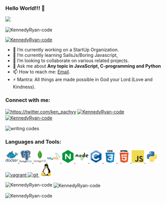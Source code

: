 ### Hello World!!! 👋
<img src="https://github.com/KennedyRyan-code/KennedyRyan-code/blob/main/KennedyRyan-code_portfolio.png">

<!--[![MasterHead](https://mir-s3-cdn-cf.behance.net/project_modules/fs/54b6c068097599.5b50bca476b9b.gif)](https://rishavchanda.io)
### [![Typing SVG](https://readme-typing-svg.demolab.com/?lines=A+Passionate+Full+Stack+JavaScript+Developer+)](https://git.io/typing-svg)
<h1 align="center">Hi 👋, I'm Kennedy Ryan Kimani</h1>
<h3 align="left">A passionate Full Stack developer from Nairobi, Kenya</h3>

<img src="https://github.com/KennedyRyan-code/KennedyRyan-code/blob/main/Algo_badge_Award.png" height="300"> <img src="https://github.com/KennedyRyan-code/KennedyRyan-code/blob/main/OOP%20badge%20Award.png" height="320"> -->

<!--
<img align="left" alt="Coding" width="400" src="https://mir-s3-cdn-cf.behance.net/project_modules/max_1200/79731568097599.5b50bca477735.jpg">

<img align="" width="1000" height="100" alt="Coding" width="400" src="https://mir-s3-cdn-cf.behance.net/project_modules/max_1200/79731568097599.5b50bca477735.jpg">
-->

<p align="left"> <img src="https://komarev.com/ghpvc/?username=KennedyRyan-code&label=Profile%20views&color=0e75b6&style=flat" alt="KennedyRyan-code" /> </p>

<p align="left"> <a href="https://github.com/ryo-ma/github-profile-trophy"><img src="https://github-profile-trophy.vercel.app/?username=KennedyRyan-code" alt="KennedyRyan-code" /></a> </p>

- 🔭 I’m currently working on a StartUp Organization.
- 🌱 I’m currently learning SailsJs/Boring Javascript,
- 👯 I’m looking to collaborate on various related projects.
- 💬 Ask me about **Any topic in JavaScript, C-programming and Python**
- 📫 How to reach me: [Email](kenryan49@gmail.com).
- ⚡ Mantra: All things are made possible in God your Lord.(Love and Kindness).

<h3 align="left">Connect with me:</h3>
<p align="left">
<a href="https://twitter.com/ken_pachyy" target="blank"><img align="center" src="https://raw.githubusercontent.com/rahuldkjain/github-profile-readme-generator/master/src/images/icons/Social/twitter.svg" alt="https://twitter.com/ken_pachyy" height="30" width="40" /></a>
<a href="https://www.linkedin.com/in/kennedy-kim-702781b4/" target="blank"><img align="center" src="https://raw.githubusercontent.com/rahuldkjain/github-profile-readme-generator/master/src/images/icons/Social/linked-in-alt.svg" alt="KennedyRyan-code" height="30" width="40" /></a>
<a href="https://instagram.com/ken_patchie" target="blank"><img align="center" src="https://raw.githubusercontent.com/rahuldkjain/github-profile-readme-generator/master/src/images/icons/Social/instagram.svg" alt="KennedyRyan-code" height="30" width="40" /></a>
</p>

<img alt="writing codes" width='1300' height='500' align="center" src="https://media1.giphy.com/media/PI3QGKFN6XZUCMMqJm/giphy.gif?cid=ecf05e47o2ggol62o8sbe63ur5tr90j2vv3z7cs7am4if89k&rid=giphy.gif&ct=g">
<br clear='all'/>

<h3 align="left">Languages and Tools:</h3>
<p align="left"> <a href="https://www.docker.com/" target="_blank" rel="noreferrer"> <img src="https://raw.githubusercontent.com/devicons/devicon/master/icons/docker/docker-original-wordmark.svg" alt="docker" width="40" height="40"/> </a> <a href="https://www.postgresql.org" target="_blank" rel="noreferrer"> <img src="https://raw.githubusercontent.com/devicons/devicon/master/icons/postgresql/postgresql-original-wordmark.svg" alt="postgresql" width="40" height="40"/> <a href="https://www.mongodb.com/" target="_blank" rel="noreferrer"> <img src="https://raw.githubusercontent.com/devicons/devicon/master/icons/mongodb/mongodb-original-wordmark.svg" alt="mongodb" width="40" height="40"/> </a> <a href="https://www.mysql.com/" target="_blank" rel="noreferrer"> <img src="https://raw.githubusercontent.com/devicons/devicon/master/icons/mysql/mysql-original-wordmark.svg" alt="mysql" width="40" height="40"/> </a> <a href="https://www.nginx.com" target="_blank" rel="noreferrer"> <img src="https://raw.githubusercontent.com/devicons/devicon/master/icons/nginx/nginx-original.svg" alt="nginx" width="40" height="40"/> </a> <a href="https://nodejs.org" target="_blank" rel="noreferrer"> <img src="https://raw.githubusercontent.com/devicons/devicon/master/icons/nodejs/nodejs-original-wordmark.svg" alt="nodejs" width="40" height="40"/> </a>
<a align="left"> <a href="https://www.cprogramming.com/" target="_blank" rel="noreferrer"> <img src="https://raw.githubusercontent.com/devicons/devicon/master/icons/c/c-original.svg" alt="c" width="40" height="40"/> </a> <a href="https://www.w3schools.com/css/" target="_blank" rel="noreferrer"> <img src="https://raw.githubusercontent.com/devicons/devicon/master/icons/css3/css3-original-wordmark.svg" alt="css3" width="40" height="40"/> </a> <a href="https://www.w3.org/html/" target="_blank" rel="noreferrer"> <img src="https://raw.githubusercontent.com/devicons/devicon/master/icons/html5/html5-original-wordmark.svg" alt="html5" width="40" height="40"/> </a> <a href="https://developer.mozilla.org/en-US/docs/Web/JavaScript" target="_blank" rel="noreferrer"> <img src="https://raw.githubusercontent.com/devicons/devicon/master/icons/javascript/javascript-original.svg" alt="javascript" width="40" height="40"/> </a> <a href="https://www.python.org" target="_blank" rel="noreferrer"> <img src="https://raw.githubusercontent.com/devicons/devicon/master/icons/python/python-original.svg" alt="python" width="40" height="40"/> </a> <a href="https://www.vagrantup.com/" target="_blank" rel="noreferrer"> <img src="https://www.vectorlogo.zone/logos/vagrantup/vagrantup-icon.svg" alt="vagrant" width="40" height="40"/> </a>
<a href="https://git-scm.com/" target="_blank" rel="noreferrer"> <img src="https://www.vectorlogo.zone/logos/git-scm/git-scm-icon.svg" alt="git" width="40" height="40"/> </a>
<a href="https://www.linux.org/" target="_blank" rel="noreferrer"> <img src="https://raw.githubusercontent.com/devicons/devicon/master/icons/linux/linux-original.svg" alt="linux" width="40" height="40"/> </a></p>

<p><img align="left" src="https://github-readme-stats.vercel.app/api/top-langs?username=KennedyRyan-code&show_icons=true&locale=en&layout=compact" alt="KennedyRyan-code" /></p>

<p>&nbsp;<img align="center" src="https://github-readme-stats.vercel.app/api?username=KennedyRyan-code&show_icons=true&locale=en" alt="KennedyRyan-code" /></p>

<p><img align="center" src="https://github-readme-streak-stats.herokuapp.com/?user=KennedyRyan-code&" alt="KennedyRyan-code" /></p>
